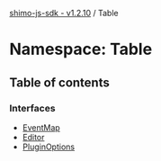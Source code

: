 [shimo-js-sdk - v1.2.10](/README.md) / Table

# Namespace: Table

## Table of contents

### Interfaces

- [EventMap](/interfaces/Table.EventMap.md)
- [Editor](/interfaces/Table.Editor.md)
- [PluginOptions](/interfaces/Table.PluginOptions.md)

